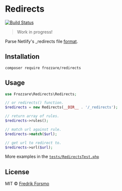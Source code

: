 # Redirects

[![Build Status](https://travis-ci.org/frozzare/php-redirects.svg?branch=master)](https://travis-ci.org/frozzare/php-redirects)

> Work in progress!

Parse Netlify's _redirects file [format](https://www.netlify.com/docs/redirects/).

## Installation

```
composer require frozzare/redirects
```

## Usage

```php
use Frozzare\Redirects\Redirects;

// or redirects() function.
$redirects = new Redirects(__DIR__ . '/_redirects');

// return array of rules.
$redirects->rules();

// match url against rule.
$redirects->match($url);

// get url to redirect to.
$redirects->url($url);
```

More examples in the [`tests/RedirectsTest.php`](tests/RedirectsTest.php)

## License

MIT © [Fredrik Forsmo](https://github.com/frozzare)

